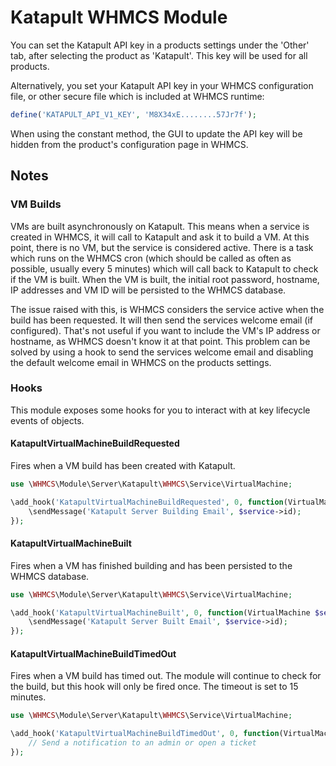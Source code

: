 # Katapult WHMCS Module

You can set the Katapult API key in a products settings under the 'Other' tab, after selecting the product as 'Katapult'. This key will be used for all products.

Alternatively, you set your Katapult API key in your WHMCS configuration file, or other secure file which is included at WHMCS runtime:

```php
define('KATAPULT_API_V1_KEY', 'M8X34xE........57Jr7f');
```

When using the constant method, the GUI to update the API key will be hidden from the product's configuration page in WHMCS.

## Notes

### VM Builds
VMs are built asynchronously on Katapult. This means when a service is created in WHMCS, it will call to Katapult and ask it to build a VM. At this point, there is no VM, but the service is considered active. There is a task which runs on the WHMCS cron (which should be called as often as possible, usually every 5 minutes) which will call back to Katapult to check if the VM is built. When the VM is built, the initial root password, hostname, IP addresses and VM ID will be persisted to the WHMCS database.

The issue raised with this, is WHMCS considers the service active when the build has been requested. It will then send the services welcome email (if configured). That's not useful if you want to include the VM's IP address or hostname, as WHMCS doesn't know it at that point. This problem can be solved by using a hook to send the services welcome email and disabling the default welcome email in WHMCS on the products settings.

### Hooks
This module exposes some hooks for you to interact with at key lifecycle events of objects.

#### KatapultVirtualMachineBuildRequested
Fires when a VM build has been created with Katapult.

```php
use \WHMCS\Module\Server\Katapult\WHMCS\Service\VirtualMachine;

\add_hook('KatapultVirtualMachineBuildRequested', 0, function(VirtualMachine $service) {
    \sendMessage('Katapult Server Building Email', $service->id);
});
```

#### KatapultVirtualMachineBuilt
Fires when a VM has finished building and has been persisted to the WHMCS database.

```php
use \WHMCS\Module\Server\Katapult\WHMCS\Service\VirtualMachine;

\add_hook('KatapultVirtualMachineBuilt', 0, function(VirtualMachine $service) {
    \sendMessage('Katapult Server Built Email', $service->id);
});
```

#### KatapultVirtualMachineBuildTimedOut
Fires when a VM build has timed out. The module will continue to check for the build, but this hook will only be fired once. The timeout is set to 15 minutes.

```php
use \WHMCS\Module\Server\Katapult\WHMCS\Service\VirtualMachine;

\add_hook('KatapultVirtualMachineBuildTimedOut', 0, function(VirtualMachine $service) {
    // Send a notification to an admin or open a ticket
});
```